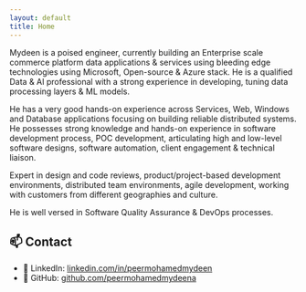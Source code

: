 ```yaml
---
layout: default
title: Home
---
```


Mydeen is a poised engineer, currently building an Enterprise scale commerce platform data applications & services using bleeding edge technologies using Microsoft, Open-source & Azure stack. He is a qualified Data & AI professional with a strong experience in developing, tuning data processing layers & ML models.

He has a very good hands-on experience across Services, Web, Windows and Database applications focusing on building reliable distributed systems. He possesses strong knowledge and hands-on experience in software development process, POC development, articulating high and low-level software designs, software automation, client engagement & technical liaison.

Expert in design and code reviews, product/project-based development environments, distributed team environments, agile development, working with customers from different geographies and culture.

He is well versed in Software Quality Assurance & DevOps processes.

## 📫 Contact

- 💼 LinkedIn: [linkedin.com/in/peermohamedmydeen](https://www.linkedin.com/in/peermohamedmydeen/)  
- 🐙 GitHub: [github.com/peermohamedmydeena](https://github.com/peermohamedmydeena)
